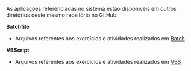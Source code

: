 As aplicações referenciadas no sistema estão disponíveis em outros diretórios deste mesmo reositório no GitHub:

<b>Batchfile</b>
- Arquivos referentes aos exercícios e atividades realizados em [Batch](https://github.com/BiancaFSilva/ISI002/tree/main/Batch/Atividades)

<b>VBScript</b>
- Arquivos referentes aos exercícios e atividades realizados em [VBS](https://github.com/BiancaFSilva/ISI002/tree/main/VBScript/Atividades)
